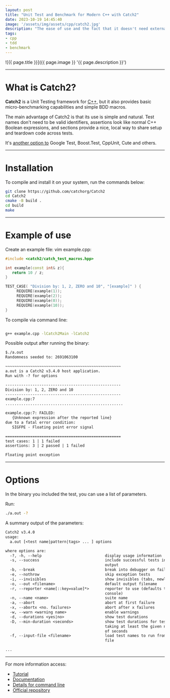 ```yaml
---
layout: post
title: "Unit Test and Benchmark for Modern C++ with Catch2"
date: 2023-10-19 14:45:40
image: '/assets/img/assets/cpp/catch2.jpg'
description: "The ease of use and the fact that it doesn't need external dependencies sets it apart from the rest!"
tags:
- cpp
- tdd
- benchmark
---
```


![{{ page.title }}]({{ page.image }} '{{ page.description }}')

---

# What is Catch2?
**Catch2** is a Unit Testing framework for [C++](https://terminalroot.com/tags#cpp), but it also provides basic micro-benchmarking capabilities and simple BDD macros.

The main advantage of Catch2 is that its use is simple and natural. Test names don't need to be valid identifiers, assertions look like normal C++ Boolean expressions, and sections provide a nice, local way to share setup and teardown code across tests.

It's [another option to](https://github.com/catchorg/Catch2/blob/devel/docs/why-catch.md#top) Google Test, Boost.Test, CppUnit, Cute and others.

---

# Installation
To compile and install it on your system, run the commands below:
```bash
git clone https://github.com/catchorg/Catch2
cd Catch2
cmake -B build .
cd build
make
```

---

# Example of use
Create an example file: vim example.cpp:

```cpp
#include <catch2/catch_test_macros.hpp>

int example(const int& z){
   return 10 / z;
}

TEST_CASE( "Division by: 1, 2, ZERO and 10", "[example]" ) {
     REQUIRE(example(1));
     REQUIRE(example(2));
     REQUIRE(example(0));
     REQUIRE(example(10));
}
```

To compile via command line:
```bash

g++ example.cpp -lCatch2Main -lCatch2
```


Possible output after running the binary:
```txt
$./a.out
Randomness seeded to: 2691063100

~~~~~~~~~~~~~~~~~~~~~~~~~~~~~~~~~~~~~~~~~~~~~~~~~~~
a.out is a Catch2 v3.4.0 host application.
Run with -? for options

---------------------------------------------------
Division by: 1, 2, ZERO and 10
---------------------------------------------------
example.cpp:7
....................................................

example.cpp:7: FAILED:
   {Unknown expression after the reported line}
due to a fatal error condition:
   SIGFPE - Floating point error signal

===================================================
test cases: 1 | 1 failed
assertions: 3 | 2 passed | 1 failed

Floating point exception
```

---

# Options
In the binary you included the test, you can use a list of parameters.

Run:
```bash
./a.out -?
```

A summary output of the parameters:
```txt
Catch2 v3.4.0
usage:
  a.out [<test name|pattern|tags> ... ] options

where options are:
  -?, -h, --help                            display usage information
  -s, --success                             include successful tests in
                                            output
  -b, --break                               break into debugger on failure
  -e, --nothrow                             skip exception tests
  -i, --invisibles                          show invisibles (tabs, newlines)
  -o, --out <filename>                      default output filename
  -r, --reporter <name[::key=value]*>       reporter to use (defaults to
                                            console)
  -n, --name <name>                         suite name
  -a, --abort                               abort at first failure
  -x, --abortx <no. failures>               abort after x failures
  -w, --warn <warning name>                 enable warnings
  -d, --durations <yes|no>                  show test durations
  -D, --min-duration <seconds>              show test durations for tests
                                            taking at least the given number
                                            of seconds
  -f, --input-file <filename>               load test names to run from a
                                            file

...
```

---

For more information access:
+ [Tutorial](https://github.com/catchorg/Catch2/blob/devel/docs/tutorial.md#top)
+ [Documentation](https://github.com/catchorg/Catch2/blob/devel/docs/migrate-v2-to-v3.md#top)
+ [Details for command line](https://github.com/catchorg/Catch2/blob/devel/docs/command-line.md#top)
+ [Official repository](https://github.com/catchorg/Catch2)



